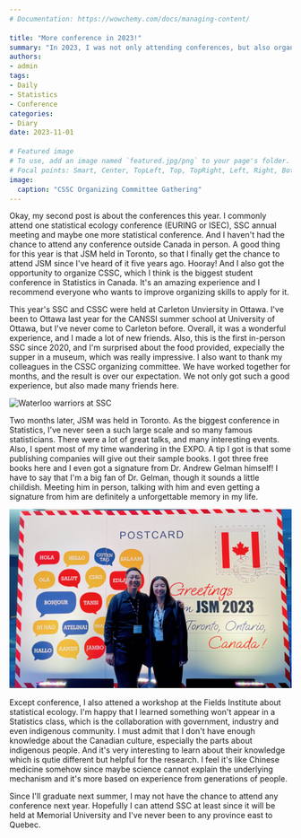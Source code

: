 ```yaml
---
# Documentation: https://wowchemy.com/docs/managing-content/

title: "More conference in 2023!"
summary: "In 2023, I was not only attending conferences, but also organzing one!"
authors:
- admin
tags: 
- Daily
- Statistics
- Conference
categories: 
- Diary
date: 2023-11-01

# Featured image
# To use, add an image named `featured.jpg/png` to your page's folder.
# Focal points: Smart, Center, TopLeft, Top, TopRight, Left, Right, BottomLeft, Bottom, BottomRight.
image:
  caption: "CSSC Organizing Committee Gathering"
---
```


Okay, my second post is about the conferences this year. I commonly attend one statistical ecology conference (EURING or ISEC), SSC annual meeting and maybe one more statistical conference. And I haven't had the chance to attend any conference outside Canada in person. A good thing for this year is that JSM held in Toronto, so that I finally get the chance to attend JSM since I've heard of it five years ago. Hooray! And I also got the opportunity to organize CSSC, which I think is the biggest student conference in Statistics in Canada. It's an amazing experience and I recommend everyone who wants to improve organizing skills to apply for it.

This year's SSC and CSSC were held at Carleton Unviersity in Ottawa. I've been to Ottawa last year for the CANSSI summer school at University of Ottawa, but I've never come to Carleton before. Overall, it was a wonderful experience, and I made a lot of new friends. Also, this is the first in-person SSC since 2020, and I'm surprised about the food provided, expecially the supper in a museum, which was really impressive. I also want to thank my colleagues in the CSSC organizing committee. We have worked together for months, and the result is over our expectation. We not only got such a good experience, but also made many friends here.

![Waterloo warriors at SSC](ssc.jpg "Waterloo warriors at SSC")

Two months later, JSM was held in Toronto. As the biggest conference in Statistics, I've never seen a such large scale and so many famous statisticians. There were a lot of great talks, and many interesting events. Also, I spent most of my time wandering in the EXPO. A tip I got is that some publishing companies will give out their sample books. I got three free books here and I even got a signature from Dr. Andrew Gelman himself! I have to say that I'm a big fan of Dr. Gelman, though it sounds a little chiildish. Meeting him in person, talking with him and even getting a signature from him are definitely a unforgettable memory in my life.

![First time JSM](jsm.jpg "First time JSM!")

Except conference, I also attened a workshop at the Fields Institute about statistical ecology. I'm happy that I learned something won't appear in a Statistics class, which is the collaboration with government, industry and even indigenous community. I must admit that I don't have enough knowledge about the Canadian culture, especially the parts about indigenous people. And it's very interesting to learn about their knowledge which is qutie different but helpful for the research. I feel it's like Chinese medicine somehow since maybe science cannot explain the underlying mechanism and it's more based on experience from generations of people.

Since I'll graduate next summer, I may not have the chance to attend any conference next year. Hopefully I can attend SSC at least since it will be held at Memorial University and I've never been to any province east to Quebec.